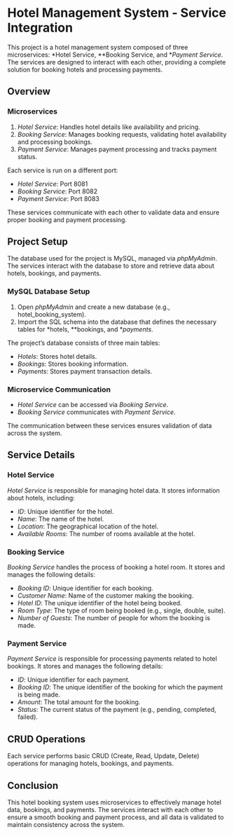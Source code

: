 # Hotel Management System - Service Integration

This project is a hotel management system composed of three microservices: *Hotel Service, **Booking Service, and **Payment Service*. The services are designed to interact with each other, providing a complete solution for booking hotels and processing payments.

## Overview

### Microservices
1. *Hotel Service*: Handles hotel details like availability and pricing.
2. *Booking Service*: Manages booking requests, validating hotel availability and processing bookings.
3. *Payment Service*: Manages payment processing and tracks payment status.

Each service is run on a different port:
- *Hotel Service*: Port 8081
- *Booking Service*: Port 8082
- *Payment Service*: Port 8083

These services communicate with each other to validate data and ensure proper booking and payment processing.

## Project Setup

The database used for the project is MySQL, managed via *phpMyAdmin*. The services interact with the database to store and retrieve data about hotels, bookings, and payments.

### MySQL Database Setup

1. Open *phpMyAdmin* and create a new database (e.g., hotel_booking_system).
2. Import the SQL schema into the database that defines the necessary tables for *hotels, **bookings, and **payments*.

The project’s database consists of three main tables:
- *Hotels*: Stores hotel details.
- *Bookings*: Stores booking information.
- *Payments*: Stores payment transaction details.

### Microservice Communication

- *Hotel Service* can be accessed via *Booking Service*.
- *Booking Service* communicates with *Payment Service*.

The communication between these services ensures validation of data across the system.

## Service Details

### Hotel Service

*Hotel Service* is responsible for managing hotel data. It stores information about hotels, including:

- *ID*: Unique identifier for the hotel.
- *Name*: The name of the hotel.
- *Location*: The geographical location of the hotel.
- *Available Rooms*: The number of rooms available at the hotel.

### Booking Service

*Booking Service* handles the process of booking a hotel room. It stores and manages the following details:

- *Booking ID*: Unique identifier for each booking.
- *Customer Name*: Name of the customer making the booking.
- *Hotel ID*: The unique identifier of the hotel being booked.
- *Room Type*: The type of room being booked (e.g., single, double, suite).
- *Number of Guests*: The number of people for whom the booking is made.

### Payment Service

*Payment Service* is responsible for processing payments related to hotel bookings. It stores and manages the following details:

- *ID*: Unique identifier for each payment.
- *Booking ID*: The unique identifier of the booking for which the payment is being made.
- *Amount*: The total amount for the booking.
- *Status*: The current status of the payment (e.g., pending, completed, failed).

## CRUD Operations

Each service performs basic CRUD (Create, Read, Update, Delete) operations for managing hotels, bookings, and payments.

## Conclusion

This hotel booking system uses microservices to effectively manage hotel data, bookings, and payments. The services interact with each other to ensure a smooth booking and payment process, and all data is validated to maintain consistency across the system.
